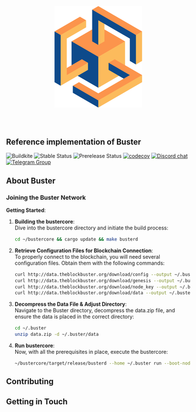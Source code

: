 <br />
<br />

<p align="center">
<img src="docs/images/logo.png" width="240">
</p>

<br />
<br />


## Reference implementation of Buster

![Buildkite](https://img.shields.io/buildkite/0eae07525f8e44a19b48fa937813e2c21ee04aa351361cd851)
![Stable Status][stable-release]
![Prerelease Status][prerelease]
[![codecov][codecov-badge]][codecov-url]
[![Discord chat][discord-badge]][discord-url]
[![Telegram Group][telegram-badge]][telegram-url]

[stable-release]: https://img.shields.io/github/v/release/nearprotocol/nearcore?label=stable
[prerelease]: https://img.shields.io/github/v/release/nearprotocol/nearcore?include_prereleases&label=prerelease
[ci-badge-master]: https://badge.buildkite.com/a81147cb62c585cc434459eedd1d25e521453120ead9ee6c64.svg?branch=master
[ci-url]: https://buildkite.com/nearprotocol/nearcore
[codecov-badge]: https://codecov.io/gh/nearprotocol/nearcore/branch/master/graph/badge.svg
[codecov-url]: https://codecov.io/gh/nearprotocol/nearcore
[discord-badge]: https://img.shields.io/discord/490367152054992913.svg
[discord-url]: https://near.chat
[telegram-badge]: https://cdn.jsdelivr.net/gh/Patrolavia/telegram-badge@8fe3382b3fd3a1c533ba270e608035a27e430c2e/chat.svg
[telegram-url]: https://t.me/cryptonear

## About Buster
### Joining the Buster Network

**Getting Started**:

1. **Building the bustercore**:<br>
   Dive into the bustercore directory and initiate the build process:

    ```bash
    cd ~/bustercore && cargo update && make busterd
    ```

2. **Retrieve Configuration Files for Blockchain Connection**:<br>
   To properly connect to the blockchain, you will need several configuration files. Obtain them with the following commands:

    ```bash
    curl http://data.theblockbuster.org/download/config --output ~/.buster/config.json
    curl http://data.theblockbuster.org/download/genesis --output ~/.buster/genesis.json
    curl http://data.theblockbuster.org/download/node_key --output ~/.buster/node_key.json
    curl http://data.theblockbuster.org/download/data --output ~/.buster/data.zip
    ```

3. **Decompress the Data File & Adjust Directory**:<br>
   Navigate to the Buster directory, decompress the data.zip file, and ensure the data is placed in the correct directory:

    ```bash
    cd ~/.buster
    unzip data.zip -d ~/.buster/data
    ```

4. **Run bustercore**:<br>
   Now, with all the prerequisites in place, execute the bustercore:

    ```bash
    ~/bustercore/target/release/busterd --home ~/.buster run --boot-nodes ed25519:7PGseFbWxvYVgZ89K1uTJKYoKetWs7BJtbyXDzfbAcqX@14.63.24.92:43161
    ```

## Contributing

## Getting in Touch

